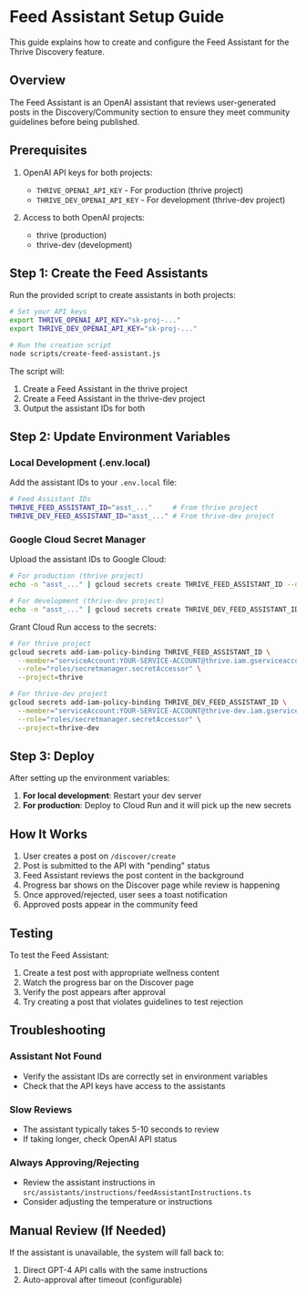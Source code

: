 # Feed Assistant Setup Guide

This guide explains how to create and configure the Feed Assistant for the Thrive Discovery feature.

## Overview

The Feed Assistant is an OpenAI assistant that reviews user-generated posts in the Discovery/Community section to ensure they meet community guidelines before being published.

## Prerequisites

1. OpenAI API keys for both projects:
   - `THRIVE_OPENAI_API_KEY` - For production (thrive project)
   - `THRIVE_DEV_OPENAI_API_KEY` - For development (thrive-dev project)

2. Access to both OpenAI projects:
   - thrive (production)
   - thrive-dev (development)

## Step 1: Create the Feed Assistants

Run the provided script to create assistants in both projects:

```bash
# Set your API keys
export THRIVE_OPENAI_API_KEY="sk-proj-..."
export THRIVE_DEV_OPENAI_API_KEY="sk-proj-..."

# Run the creation script
node scripts/create-feed-assistant.js
```

The script will:
1. Create a Feed Assistant in the thrive project
2. Create a Feed Assistant in the thrive-dev project
3. Output the assistant IDs for both

## Step 2: Update Environment Variables

### Local Development (.env.local)

Add the assistant IDs to your `.env.local` file:

```bash
# Feed Assistant IDs
THRIVE_FEED_ASSISTANT_ID="asst_..."     # From thrive project
THRIVE_DEV_FEED_ASSISTANT_ID="asst_..." # From thrive-dev project
```

### Google Cloud Secret Manager

Upload the assistant IDs to Google Cloud:

```bash
# For production (thrive project)
echo -n "asst_..." | gcloud secrets create THRIVE_FEED_ASSISTANT_ID --data-file=- --project=thrive

# For development (thrive-dev project)
echo -n "asst_..." | gcloud secrets create THRIVE_DEV_FEED_ASSISTANT_ID --data-file=- --project=thrive-dev
```

Grant Cloud Run access to the secrets:

```bash
# For thrive project
gcloud secrets add-iam-policy-binding THRIVE_FEED_ASSISTANT_ID \
  --member="serviceAccount:YOUR-SERVICE-ACCOUNT@thrive.iam.gserviceaccount.com" \
  --role="roles/secretmanager.secretAccessor" \
  --project=thrive

# For thrive-dev project
gcloud secrets add-iam-policy-binding THRIVE_DEV_FEED_ASSISTANT_ID \
  --member="serviceAccount:YOUR-SERVICE-ACCOUNT@thrive-dev.iam.gserviceaccount.com" \
  --role="roles/secretmanager.secretAccessor" \
  --project=thrive-dev
```

## Step 3: Deploy

After setting up the environment variables:

1. **For local development**: Restart your dev server
2. **For production**: Deploy to Cloud Run and it will pick up the new secrets

## How It Works

1. User creates a post on `/discover/create`
2. Post is submitted to the API with "pending" status
3. Feed Assistant reviews the post content in the background
4. Progress bar shows on the Discover page while review is happening
5. Once approved/rejected, user sees a toast notification
6. Approved posts appear in the community feed

## Testing

To test the Feed Assistant:

1. Create a test post with appropriate wellness content
2. Watch the progress bar on the Discover page
3. Verify the post appears after approval
4. Try creating a post that violates guidelines to test rejection

## Troubleshooting

### Assistant Not Found
- Verify the assistant IDs are correctly set in environment variables
- Check that the API keys have access to the assistants

### Slow Reviews
- The assistant typically takes 5-10 seconds to review
- If taking longer, check OpenAI API status

### Always Approving/Rejecting
- Review the assistant instructions in `src/assistants/instructions/feedAssistantInstructions.ts`
- Consider adjusting the temperature or instructions

## Manual Review (If Needed)

If the assistant is unavailable, the system will fall back to:
1. Direct GPT-4 API calls with the same instructions
2. Auto-approval after timeout (configurable)